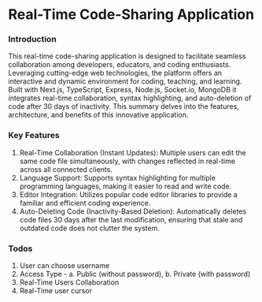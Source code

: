 # Real-Time Code-Sharing Application

### Introduction
This real-time code-sharing application is designed to facilitate seamless collaboration among developers, educators, and coding enthusiasts. Leveraging cutting-edge web technologies, the platform offers an interactive and dynamic environment for coding, teaching, and learning. Built with Next.js, TypeScript, Express, Node.js, Socket.io, MongoDB it integrates real-time collaboration, syntax highlighting, and auto-deletion of code after 30 days of inactivity. This summary delves into the features, architecture, and benefits of this innovative application.

### Key Features
1. Real-Time Collaboration (Instant Updates): Multiple users can edit the same code file simultaneously, with changes reflected in real-time across all connected clients.
2. Language Support: Supports syntax highlighting for multiple programming languages, making it easier to read and write code.
3. Editor Integration: Utilizes popular code editor libraries to provide a familiar and efficient coding experience.
4. Auto-Deleting Code (Inactivity-Based Deletion): Automatically deletes code files 30 days after the last modification, ensuring that stale and outdated code does not clutter the system.


### Todos
1. User can choose username
2. Access Type - a. Public (without password), b. Private (with password)
1. Real-Time Users Collaboration
2. Real-Time user cursor
